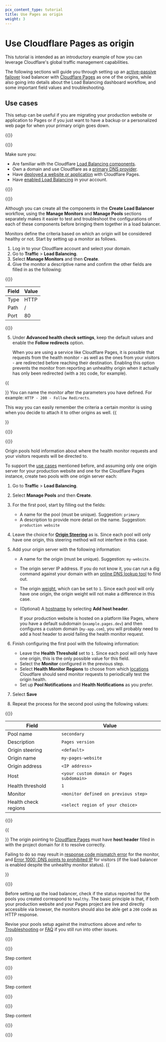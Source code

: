 ```yaml
---
pcx_content_type: tutorial
title: Use Pages as origin
weight: 3
---
```


# Use Cloudflare Pages as origin

This tutorial is intended as an introductory example of how you can leverage Cloudflare's global traffic management capabilities.

The following sections will guide you through setting up an [active-passive failover](/load-balancing/load-balancers/common-configurations/) load balancer with [Cloudflare Pages](/pages/) as one of the origins, while also going into details about the Load Balancing dashboard workflow, and some important field values and troubleshooting.

## Use cases

This setup can be useful if you are migrating your production website or application to Pages or if you just want to have a backup or a personalized web page for when your primary origin goes down.

{{<tutorial>}}

{{<tutorial-prereqs>}}

Make sure you:
* Are familiar with the Cloudflare [Load Balancing components](/load-balancing/understand-basics/load-balancing-components/).
* Own a domain and use Cloudflare as a [primary DNS provider](/dns/zone-setups/full-setup/).
* Have [deployed a website or application](/pages/get-started/guide/) with Cloudflare Pages.
* Have [enabled Load Balancing](/load-balancing/get-started/enable-load-balancing/) in your account.

{{</tutorial-prereqs>}}

{{<tutorial-step title="Create health monitor">}}

Although you can create all the components in the **Create Load Balancer** workflow, using the **Manage Monitors** and **Manage Pools** sections separately makes it easier to test and troubleshoot the configurations of each of these components before bringing them together in a load balancer.

Monitors define the criteria based on which an origin will be considered healthy or not. Start by setting up a monitor as follows.

1. Log in to your Cloudflare account and select your domain.
2. Go to **Traffic** > **Load Balancing**.
3. Select **Manage Monitors** and then **Create**.
4. Give the monitor a descriptive name and confirm the other fields are filled in as the following:

{{<table-wrap>}}

| Field            | Value     |
|------------------|-----------|
| Type             | HTTP      |
| Path             | /         |
| Port             | 80        |

{{</table-wrap>}}

5. Under **Advanced health check settings**, keep the default values and enable the **Follow redirects** option.

    When you are using a service like Cloudflare Pages, it is possible that requests from the health monitor - as well as the ones from your visitors - are redirected before reaching their destination. Enabling this option prevents the monitor from reporting an unhealthy origin when it actually has only been redirected (with a `301` code, for example).

{{<Aside type="note" header="Tip">}}
You can name the monitor after the parameters you have defined. For example: `HTTP - 200 - Follow Redirects`.

This way you can easily remember the criteria a certain monitor is using when you decide to attach it to other origins as well.
{{</Aside>}}

{{</tutorial-step>}}

{{<tutorial-step title="Create origin pools">}}

Origin pools hold information about where the health monitor requests and your visitors requests will be directed to.

To support the [use cases](#use-cases) mentioned before, and assuming only one origin server for your production website and one for the Cloudflare Pages instance, create two pools with one origin server each:

1. Go to **Traffic** > **Load Balancing**.

2. Select **Manage Pools** and then **Create**.

3. For the first pool, start by filling out the fields:
    * A name for the pool (must be unique). Suggestion: `primary`
    * A description to provide more detail on the name. Suggestion: `production website`

4. Leave the choice for [**Origin Steering**](/load-balancing/understand-basics/traffic-steering/origin-level-steering/) as is. Since each pool will only have one origin, this steering method will not interfere in this case.

5. Add your origin server with the following information:
    * A name for the origin (must be unique). Suggestion: `my-website`.
    * The origin server IP address. If you do not know it, you can run a dig command against your domain with an [online DNS lookup tool](https://digwebinterface.com) to find out.
    * The origin [weight](/load-balancing/understand-basics/traffic-steering/origin-level-steering/#weights), which can be set to `1`. Since each pool will only have one origin, the origin weight will not make a difference in this case.
    * (Optional) A [hostname](/load-balancing/additional-options/override-http-host-headers/) by selecting **Add host header**.

        If your production website is hosted on a platform like Pages, where you have a default subdomain (`example.pages.dev`) and then configures a custom domain (`my-app.com`), you will probably need to add a host header to avoid failing the health monitor request.

6. Finish configuring the first pool with the following information:
    * Leave the **Health Threshold** set to `1`. Since each pool will only have one origin, this is the only possible value for this field.
    * Select the **Monitor** configured in the previous step.
    * Select **Health Monitor Regions** to choose from which [locations](/load-balancing/monitors/#health-monitor-regions) Cloudflare should send monitor requests to periodically test the origin health.
    * Set up **Pool Notifications** and **Health Notifications** as you prefer.

7. Select **Save**

8. Repeat the process for the second pool using the following values:

{{<table-wrap>}}

| Field                   |  Value                                        |
|------------------------ | ----------------------------------------------|
| Pool name               | `secondary`                                   |
| Description             | `Pages version`                               |
| Origin steering         | `<default>`                                   |
| Origin name             | `my-pages-website`                            |
| Origin address          | `<IP address>`                                |
| Host                    | `<your custom domain or Pages subdomain>`     |
| Health threshold        | `1`                                           |
| Monitor                 | `<monitor defined on previous step>`          |
| Health check regions    | `<select region of your choice>`              |

{{</table-wrap>}}

{{<Aside type="warning" header="Remember">}}
The origin pointing to [Cloudflare Pages](/pages/) must have **host header** filled in with the project domain for it to resolve correctly.

Failing to do so may result in [response code mismatch error](/load-balancing/troubleshooting/common-error-codes/#response-code-mismatch-error) for the monitor, and [Error 1000: DNS points to prohibited IP](/support/troubleshooting/cloudflare-errors/troubleshooting-cloudflare-1xxx-errors/#error-1000-dns-points-to-prohibited-ip) for visitors (if the load balancer is enabled despite the unhealthy monitor status).
{{</Aside>}}

{{<tutorial-step title="Check the origins health status">}}

Before setting up the load balancer, check if the status reported for the pools you created correspond to `healthy`. The basic principle is that, if both your production website and your Pages project are live and directly accessible via browser, the monitors should also be able get a `200` code as HTTP response.

Revise your pools setup against the instructions above and refer to [Troubleshooting](/load-balancing/troubleshooting/common-error-codes/) or [FAQ](/load-balancing/troubleshooting/load-balancing-faq/#why-is-my-origin-or-pool-considered-unhealthy) if you still run into other issues.

{{</tutorial-step>}}

{{<tutorial-step title="Create load balancer">}}

Step content

{{</tutorial-step>}}

{{<tutorial-step title="Deploy on a test hostname" optional="true">}}

Step content

{{</tutorial-step>}}

{{<tutorial-step title="Route production traffic to load balancer">}}

Step content

{{</tutorial-step>}}

{{</tutorial>}}